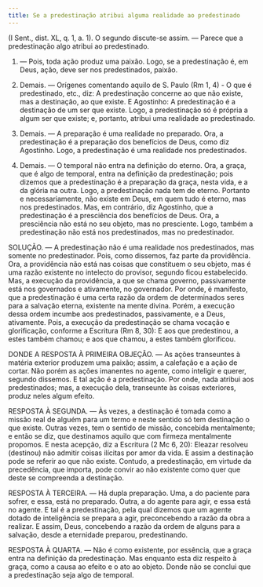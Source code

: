 ```yaml
---
title: Se a predestinação atribui alguma realidade ao predestinado
---
```


(I Sent., dist. XL, q. 1, a. 1).
  O segundo discute-se assim. — Parece que a predestinação algo atribui ao predestinado.  

1. — Pois, toda ação produz uma paixão. Logo, se a predestinação é, em Deus, ação, deve ser nos predestinados, paixão.  

2. Demais. — Orígenes comentando aquilo de S. Paulo (Rm 1, 4) - O que é predestinado, etc., diz: A predestinação concerne ao que não existe, mas a destinação, ao que existe. E Agostinho: A predestinação é a destinação de um ser que existe. Logo, a predestinação só é própria a algum ser que existe; e, portanto, atribui uma realidade ao predestinado.  

3. Demais. — A preparação é uma realidade no preparado. Ora, a predestinação é a preparação dos benefícios de Deus, como diz Agostinho. Logo, a predestinação é uma realidade nos predestinados.  

4. Demais. — O temporal não entra na definição do eterno. Ora, a graça, que é algo de temporal, entra na definição da predestinação; pois dizemos que a predestinação é a preparação da graça, nesta vida, e a da glória na outra. Logo, a predestinação nada tem de eterno. Portanto e necessariamente, não existe em Deus, em quem tudo é eterno, mas nos predestinados.  Mas, em contrário, diz Agostinho, que a predestinação é a presciência dos benefícios de Deus. Ora, a presciência não está no seu objeto, mas no presciente. Logo, também a predestinação não está nos predestinados, mas no predestinador.  

SOLUÇÃO. — A predestinação não é uma realidade nos predestinados, mas somente no predestinador. Pois, como dissemos, faz parte da providência. Ora, a providência não está nas coisas que constituem o seu objeto, mas é uma razão existente no intelecto do provisor, segundo ficou estabelecido. Mas, a execução da providência, a que se chama governo, passivamente está nos governados e ativamente, no governador. Por onde, é manifesto, que a predestinação é uma certa razão da ordem de determinados seres para a salvação eterna, existente na mente divina. Porém, a execução dessa ordem incumbe aos predestinados, passivamente, e a Deus, ativamente. Pois, a execução da predestinação se chama vocação e glorificação, conforme a Escritura (Rm 8, 30): E aos que predestinou, a estes também chamou; e aos que chamou, a estes também glorificou. 

DONDE A RESPOSTA À PRIMEIRA OBJEÇÃO. — As ações transeuntes à matéria exterior produzem uma paixão; assim, a calefação e a ação de cortar. Não porém as ações imanentes no agente, como inteligir e querer, segundo dissemos. E tal ação é a predestinação. Por onde, nada atribui aos predestinados; mas, a execução dela, transeunte às coisas exteriores, produz neles algum efeito.  

RESPOSTA À SEGUNDA. — Às vezes, a destinação é tomada como a missão real de alguém para um termo e neste sentido só tem destinação o que existe. Outras vezes, tem o sentido de missão, concebida mentalmente; e então se diz, que destinamos aquilo que com firmeza mentalmente propomos. E nesta acepção, diz a Escritura (2 Mc 6, 20): Eleazar resolveu (destinou) não admitir coisas ilícitas por amor da vida. E assim a destinação pode se referir ao que não existe. Contudo, a predestinação, em virtude da precedência, que importa, pode convir ao não existente como quer que deste se compreenda a destinação.  

RESPOSTA À TERCEIRA. — Há dupla preparação. Uma, a do paciente para sofrer, e essa, está no preparado. Outra, a do agente para agir, e essa está no agente. E tal é a predestinação, pela qual dizemos que um agente dotado de inteligência se prepara a agir, preconcebendo a razão da obra a realizar. E assim, Deus, concebendo a razão da ordem de alguns para a salvação, desde a eternidade preparou, predestinando.  

RESPOSTA À QUARTA. — Não é como existente, por essência, que a graça entra na definição da predestinação. Mas enquanto esta diz respeito à graça, como a causa ao efeito e o ato ao objeto. Donde não se conclui que a predestinação seja algo de temporal.